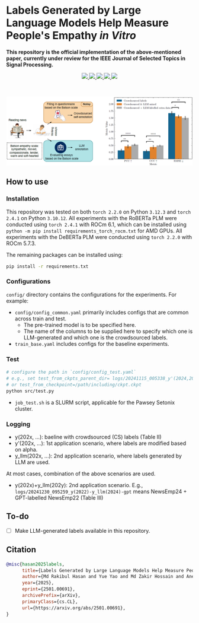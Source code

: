 # Labels Generated by Large Language Models Help Measure People's Empathy _in Vitro_

**This repository is the official implementation of the above-mentioned paper, currently under review for the IEEE Journal of Selected Topics in Signal Processing.**

<div align="center">
    <a href="https://arxiv.org/abs/2501.00691">
        <img src="https://img.shields.io/badge/arXiv-2501.00691-b31b1b.svg?style=flat-square">
    </a>
    <a href="https://arxiv.org/pdf/2501.00691">
        <img src="https://img.shields.io/badge/PDF-paper-b31b1b.svg?style=flat-square">
    </a>
    <a href="https://github.com/hasan-rakibul/LLMPathy/stargazers">
        <img src="https://img.shields.io/github/stars/hasan-rakibul/LLMPathy?style=flat-square">
    </a>
    <a href="https://github.com/hasan-rakibul/LLMPathy/network/members">
        <img src="https://img.shields.io/github/forks/hasan-rakibul/LLMPathy?style=flat-square">
    </a>
    <a href="https://github.com/hasan-rakibul/LLMPathy/blob/main/LICENSE">
        <img src="https://img.shields.io/github/license/hasan-rakibul/LLMPathy?style=flat-square">
    </a>
</div>

&nbsp;

<div align="center">
    <img src="Figure-1.png" width="800">
</div>

## How to use

### Installation
This repository was tested on both `torch 2.2.0` on Python `3.12.3` and `torch 2.4.1` on Python `3.10.12`. All experiments with the RoBERTa PLM were conducted using `torch 2.4.1` with ROCm 6.1, which can be installed using `python -m pip install requirements_torch_rocm.txt` for AMD GPUs. All experiments with the DeBERTa PLM were conducted using `torch 2.2.0` with ROCm 5.7.3. 

The remaining packages can be installed using:
```bash
pip install -r requirements.txt
```

### Configurations
`config/` directory contains the configurations for the experiments. For example:
- `config/config_common.yaml` primarily includes configs that are common across train and test.
     - The pre-trained model is to be specified here.
     - The name of the columns to be supplied here to specify which one is LLM-generated and which one is the crowdsourced labels.
- `train_base.yaml` includes configs for the baseline experiments.


### Test
```bash
# configure the path in `config/config_test.yaml`
# e.g., set test_from_ckpts_parent_dir= logs/20241115_005338_y'(2024,2022)-ImprovedEarlyStop-MultiAlpha/lr_3e-05_bs_16/alpha_4.0`
# or test_from_checkpoint=/path/including/ckpt.ckpt
python src/test.py
```
- `job_test.sh` is a SLURM script, applicable for the Pawsey Setonix cluster.

### Logging
- y(202x, ...): baeline with crowdsourced (CS) labels (Table II)
- y'(202x, ...): 1st application scenario, where labels are modified based on alpha.
- y_llm(202x, ...): 2nd application scenario, where labels generated by LLM are used.

At most cases, combination of the above scenarios are used.
- y(202x)+y_llm(202y): 2nd application scenario. E.g., `logs/20241230_095259_y(2022)-y_llm(2024)-gpt` means NewsEmp24 + GPT-labelled NewsEmp22 (Table III)


## To-do
- [ ] Make LLM-generated labels available in this repository.


## Citation
```bibtex
@misc{hasan2025labels,
      title={Labels Generated by Large Language Models Help Measure People's Empathy in Vitro}, 
      author={Md Rakibul Hasan and Yue Yao and Md Zakir Hossain and Aneesh Krishna and Imre Rudas and Shafin Rahman and Tom Gedeon},
      year={2025},
      eprint={2501.00691},
      archivePrefix={arXiv},
      primaryClass={cs.CL},
      url={https://arxiv.org/abs/2501.00691}, 
}
```